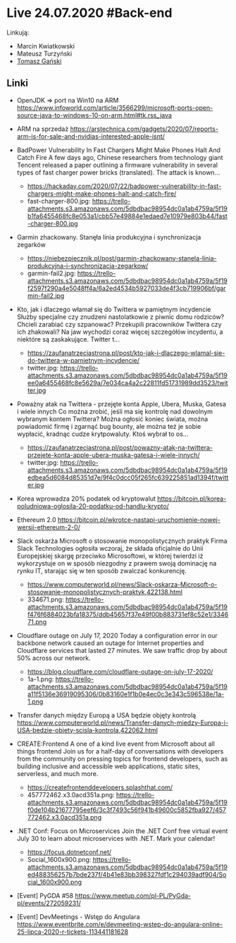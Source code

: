 # Live 24.07.2020 #Back-end

Linkują:

- Marcin Kwiatkowski
- Mateusz Turzyński
- [Tomasz Gański](https://www.linkedin.com/in/tomaszganski)

## Linki

- OpenJDK => port na Win10 na ARM
  https://www.infoworld.com/article/3566299/microsoft-ports-open-source-java-to-windows-10-on-arm.html#tk.rss_java

- ARM na sprzedaż
  https://arstechnica.com/gadgets/2020/07/reports-arm-is-for-sale-and-nvidias-interested-apple-isnt/

- BadPower Vulnerability In Fast Chargers Might Make Phones Halt And Catch Fire
  A few days ago, Chinese researchers from technology giant Tencent released a paper outlining a firmware vulnerability in several types of fast charger power bricks (translated). The attack is known…

  - https://hackaday.com/2020/07/22/badpower-vulnerability-in-fast-chargers-might-make-phones-halt-and-catch-fire/
  - fast-charger-800.jpg: https://trello-attachments.s3.amazonaws.com/5dbdbac98954dc0a1ab4759a/5f19b1fa6455468fc8e053a1/cbb57e49884e1edaed7e10979e803b44/fast-charger-800.jpg

- Garmin zhackowany. Stanęła linia produkcyjna i synchronizacja zegarków
  - https://niebezpiecznik.pl/post/garmin-zhackowany-stanela-linia-produkcyjna-i-synchronizacja-zegarkow/
  - garmin-fail2.jpg: https://trello-attachments.s3.amazonaws.com/5dbdbac98954dc0a1ab4759a/5f19f2597f290a4e5048ff4a/6a2ed4534b5927033de4f3cb719906bf/garmin-fail2.jpg
- Kto, jak i dlaczego włamał się do Twittera w pamiętnym incydencie
  Służby specjalne czy znudzeni nastolatkowie z piwnic domu rodziców? Chcieli zarabiać czy szpanować? Przekupili pracowników Twittera czy ich zhakowali? Na jaw wychodzi coraz więcej szczegółów incydentu, a niektóre są zaskakujące. Twitter t...

  - https://zaufanatrzeciastrona.pl/post/kto-jak-i-dlaczego-wlamal-sie-do-twittera-w-pamietnym-incydencie/
  - twitter.jpg: https://trello-attachments.s3.amazonaws.com/5dbdbac98954dc0a1ab4759a/5f19ee0a6455468fc8e5629a/7e034ca4a2c22811fd51731989dd3523/twitter.jpg

- Poważny atak na Twittera - przejęte konta Apple, Ubera, Muska, Gatesa i wiele innych
  Co można zrobić, jeśli ma się kontrolę nad dowolnym wybranym kontem Twittera? Można ogłosić koniec świata, można powiadomić firmę i zgarnąć bug bounty, ale można też je sobie wypłacić, kradnąc cudze krytpowaluty. Ktoś wybrał to os...

  - https://zaufanatrzeciastrona.pl/post/powazny-atak-na-twittera-przejete-konta-apple-ubera-muska-gatesa-i-wiele-innych/
  - twitter.jpg: https://trello-attachments.s3.amazonaws.com/5dbdbac98954dc0a1ab4759a/5f19edbea5d6084d85351d7e/9f4c0dcc05f265fc639225851ad1394f/twitter.jpg

- Korea wprowadza 20% podatek od kryptowalut
  https://bitcoin.pl/korea-poludniowa-oglosila-20-podatku-od-handlu-krypto/

- Ethereum 2.0
  https://bitcoin.pl/wkrotce-nastapi-uruchomienie-nowej-wersji-ethereum-2-0/

- Slack oskarża Microsoft o stosowanie monopolistycznych praktyk
  Firma Slack Technologies ogłosiła wczoraj, że składa oficjalnie do Unii Europejskiej skargę przeciwko Microsoftowi, w której twierdzi iż wykorzystuje on w sposób niezgodny z prawem swoją dominację na rynku IT, starając się w ten sposób zwalczać konkurencję.

  - https://www.computerworld.pl/news/Slack-oskarza-Microsoft-o-stosowanie-monopolistycznych-praktyk,422138.html
  - 334671.png: https://trello-attachments.s3.amazonaws.com/5dbdbac98954dc0a1ab4759a/5f19f476f6884023bfa18375/ddb45657f37e49f00b883731ef8c52e1/334671.png

- Cloudflare outage on July 17, 2020
  Today a configuration error in our backbone network caused an outage for Internet properties and Cloudflare services that lasted 27 minutes. We saw traffic drop by about 50% across our network.

  - https://blog.cloudflare.com/cloudflare-outage-on-july-17-2020/
  - 1a-1.png: https://trello-attachments.s3.amazonaws.com/5dbdbac98954dc0a1ab4759a/5f19a11f5136e36919095306/0b83160e1f1b0e4ec0c3e343c596538e/1a-1.png

- Transfer danych między Europą a USA będzie objęty kontrolą
  https://www.computerworld.pl/news/Transfer-danych-miedzy-Europa-i-USA-bedzie-objety-scisla-kontrola,422062.html

- CREATE:Frontend
  A one of a kind live event from Microsoft about all things frontend Join us for a half-day of conversations with developers from the community on pressing topics for frontend developers, such as building inclusive and accessible web applications, static sites, serverless, and much more.

  - https://createfrontenddevelopers.splashthat.com/
  - 457772462.x3.0acd351a.png: https://trello-attachments.s3.amazonaws.com/5dbdbac98954dc0a1ab4759a/5f19f0de104b21677795eef6/3c3f7493c56f941b49600c5852fba927/457772462.x3.0acd351a.png

- .NET Conf: Focus on Microservices
  Join the .NET Conf free virtual event July 30 to learn about microservices with .NET. Mark your calendar!

  - https://focus.dotnetconf.net/
  - Social_1600x900.png: https://trello-attachments.s3.amazonaws.com/5dbdbac98954dc0a1ab4759a/5f19ed488356257b7bde237f/4b41e83bb398327fdf1c294039adf904/Social_1600x900.png

- [Event] PyGDA #58
  https://www.meetup.com/pl-PL/PyGda-pl/events/272059231/

- [Event] DevMeetings - Wstęp do Angulara
  https://www.eventbrite.com/e/devmeeting-wstep-do-angulara-online-25-lipca-2020-r-tickets-113441181628
